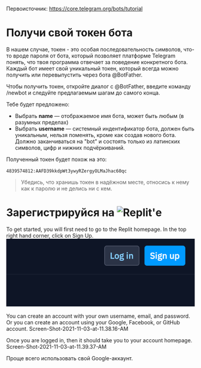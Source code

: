 Первоисточник: https://core.telegram.org/bots/tutorial

# Получи свой токен бота

В нашем случае, токен - это особая последовательность символов, что-то вроде пароля от бота, который позволяет платформе Telegram понять, что твоя программа отвечает за поведение конкретного бота. Каждый бот имеет свой уникальный токен, который всегда можно получить или перевыпустить через бота @BotFather.

Чтобы получить токен, откройте диалог с @BotFather, введите команду /newbot и следуйте предлагаемым шагам до самого конца.

Тебе будет предложено:

 - Выбрать **name** — отображаемое имя бота, может быть любым (в разумных пределах)
 - Выбрать **username** — системный индентификатор бота, должен быть уникальным, нельзя поменять, кроме как создав нового бота. Должно заканчиваться на "bot" и состоять только из латинских символов, цифр и нижних подчёркиваний.

Полученный токен будет похож на это:
```
4839574812:AAFD39kkdpWt3ywyRZergyOLMaJhac60qc
```

> Убедись, что хранишь токен в надёжном месте, относись к нему как к паролю и не делись ни с кем.

# Зарегистрируйся на ![Replit'е](https://replit.com)
To get started, you will first need to go to the Replit homepage. In the top right hand corner, click on Sign Up.
![](signup.png)

You can create an account with your own username, email, and password. Or you can create an account using your Google, Facebook, or GitHub account.
Screen-Shot-2021-11-03-at-11.38.16-AM

Once you are logged in, then it should take you to your account homepage.
Screen-Shot-2021-11-03-at-11.39.37-AM

Проще всего использовать свой Google-аккаунт.
